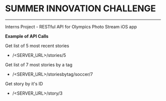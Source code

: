 # SUMMER INNOVATION CHALLENGE
-------------------------------

Interns Project - RESTful API for Olympics Photo Stream iOS app


**Example of API Calls**

Get list of 5 most recent stories
* /<SERVER_URL>/stories/5

Get list of 7 most stories by a tag
* /<SERVER_URL>/storiesbytag/soccer/7

Get story by it's ID
* /<SERVER_URL>/story/3
